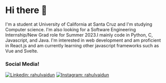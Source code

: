 
<!--
**rvaidun/rvaidun** is a ✨ _special_ ✨ repository because its `README.md` (this file) appears on your GitHub profile.


-->
# Hi there 👋
I'm a student at University of California at Santa Cruz and I'm studying Computer science. I'm also looking for a Software Engineering Internship/New Grad role for Summer 2023.I mainly code in Python, C, Javascript, and Java. I'm interested in web development and am proficient in React.js and am currently learning other javascript frameworks such as Vue and Svelte. 


### Social Media!
[![Linkedin: rahulvaidun](https://img.shields.io/badge/LinkedIn-0077B5?style=for-the-badge&logo=linkedin&logoColor=white)](https://www.linkedin.com/in/rahulvaidun/)
[![Instagram: rahulvaidun](https://img.shields.io/badge/Instagram-E4405F?style=for-the-badge&logo=instagram&logoColor=white)](https://www.instagram.com/rahulvaidun/)
